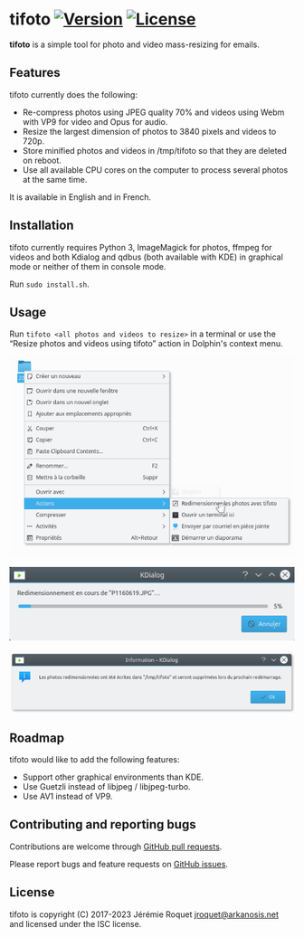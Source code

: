 # tifoto [![Version](https://img.shields.io/badge/version-v1.1.1--dev-orange.svg)](https://semver.org/spec/v2.0.0.html) [![License](http://img.shields.io/badge/license-ISC-blue.svg)](/LICENSE)

**tifoto** is a simple tool for photo and video mass-resizing for emails.

## Features

tifoto currently does the following:
* Re-compress photos using JPEG quality 70% and videos using Webm with VP9 for video and Opus for audio.
* Resize the largest dimension of photos to 3840 pixels and videos to 720p.
* Store minified photos and videos in /tmp/tifoto so that they are deleted on reboot.
* Use all available CPU cores on the computer to process several photos at the same time.

It is available in English and in French.

## Installation

tifoto currently requires Python 3, ImageMagick for photos, ffmpeg for videos and both Kdialog and qdbus (both available with KDE) in graphical mode or neither of them in console mode.

Run `sudo install.sh`.

## Usage

Run `tifoto <all photos and videos to resize>` in a terminal or use the “Resize photos and videos using tifoto” action in Dolphin's context menu.

![Dolphin menu preview](https://raw.githubusercontent.com/Arkanosis/tifoto/master/screenshots/menu.png)

![Progress dialog preview](https://raw.githubusercontent.com/Arkanosis/tifoto/master/screenshots/progress.png)

![Success dialog preview](https://raw.githubusercontent.com/Arkanosis/tifoto/master/screenshots/success.png)

## Roadmap

tifoto would like to add the following features:
* Support other graphical environments than KDE.
* Use Guetzli instead of libjpeg / libjpeg-turbo.
* Use AV1 instead of VP9.

## Contributing and reporting bugs

Contributions are welcome through [GitHub pull requests](https://github.com/Arkanosis/tifoto/pulls).

Please report bugs and feature requests on [GitHub issues](https://github.com/Arkanosis/tifoto/issues).

## License

tifoto is copyright (C) 2017-2023 Jérémie Roquet <jroquet@arkanosis.net> and licensed under the ISC license.
